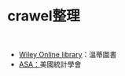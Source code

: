 # crawel整理
<br>
<ul>
    <li><a href="https://github.com/ji394python/all_crawler/blob/master/Wiley%20Online%20Library.py">Wiley Online library</a>：溫蒂圖書 </li>
    <li><a href="https://github.com/ji394python/all_crawler/blob/master/%5BASA%5D%E7%BE%8E%E5%9C%8B%E7%B5%B1%E8%A8%88%E5%8D%94%E6%9C%83.py">ASA：</a>美國統計學會
</ul>
